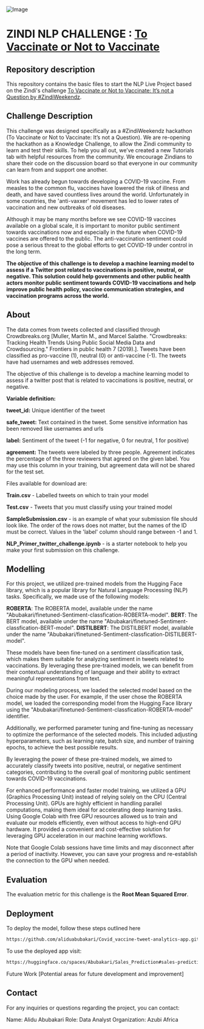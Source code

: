 ![Image](https://zindi-public-release.s3.eu-west-2.amazonaws.com/uploads/competition/image/93/header_4dd2027d-77d5-415c-aae3-d5ae69b5f9b8.png)

# ZINDI NLP CHALLENGE : [To Vaccinate or Not to Vaccinate](https://zindi.africa/competitions/to-vaccinate-or-not-to-vaccinate)

## Repository description
This repository contains the basic files to start the NLP Live Project based on the Zindi's challenge [To Vaccinate or Not to Vaccinate: It’s not a Question by #ZindiWeekendz](https://zindi.africa/competitions/to-vaccinate-or-not-to-vaccinate).

## Challenge Description
This challenge was designed specifically as a #ZindiWeekendz hackathon (To Vaccinate or Not to Vaccinate: It’s not a Question). We are re-opening the hackathon as a Knowledge Challenge, to allow the Zindi community to learn and test their skills. To help you all out, we’ve created a new Tutorials tab with helpful resources from the community. We encourage Zindians to share their code on the discussion board so that everyone in our community can learn from and support one another.

Work has already begun towards developing a COVID-19 vaccine. From measles to the common flu, vaccines have lowered the risk of illness and death, and have saved countless lives around the world. Unfortunately in some countries, the 'anti-vaxxer' movement has led to lower rates of vaccination and new outbreaks of old diseases.

Although it may be many months before we see COVID-19 vaccines available on a global scale, it is important to monitor public sentiment towards vaccinations now and especially in the future when COVID-19 vaccines are offered to the public. The anti-vaccination sentiment could pose a serious threat to the global efforts to get COVID-19 under control in the long term.

**The objective of this challenge is to develop a machine learning model to assess if a Twitter post related to vaccinations is positive, neutral, or negative. This solution could help governments and other public health actors monitor public sentiment towards COVID-19 vaccinations and help improve public health policy, vaccine communication strategies, and vaccination programs across the world.**


## About
The data comes from tweets collected and classified through Crowdbreaks.org [Muller, Martin M., and Marcel Salathe. "Crowdbreaks: Tracking Health Trends Using Public Social Media Data and Crowdsourcing." Frontiers in public health 7 (2019).]. Tweets have been classified as pro-vaccine (1), neutral (0) or anti-vaccine (-1). The tweets have had usernames and web addresses removed.

The objective of this challenge is to develop a machine learning model to assess if a twitter post that is related to vaccinations is positive, neutral, or negative.

**Variable definition:**

**tweet_id:** Unique identifier of the tweet

**safe_tweet:** Text contained in the tweet. Some sensitive information has been removed like usernames and urls

**label:** Sentiment of the tweet (-1 for negative, 0 for neutral, 1 for positive)

**agreement:** The tweets were labeled by three people. Agreement indicates the percentage of the three reviewers that agreed on the given label. You may use this column in your training, but agreement data will not be shared for the test set.


Files available for download are:

**Train.csv** - Labelled tweets on which to train your model

**Test.csv** - Tweets that you must classify using your trained model

**SampleSubmission.csv** - is an example of what your submission file should look like. The order of the rows does not matter, but the names of the ID must be correct. Values in the 'label' column should range between -1 and 1.

**NLP_Primer_twitter_challenge.ipynb** - is a starter notebook to help you make your first submission on this challenge.

## Modelling  
For this project, we utilized pre-trained models from the Hugging Face library, which is a popular library for Natural Language Processing (NLP) tasks. Specifically, we made use of the following models:

**ROBERTA**: The ROBERTA model, available under the name "Abubakari/finetuned-Sentiment-classfication-ROBERTA-model".
**BERT**: The BERT model, available under the name "Abubakari/finetuned-Sentiment-classfication-BERT-model".
**DISTILBERT**: The DISTILBERT model, available under the name "Abubakari/finetuned-Sentiment-classfication-DISTILBERT-model".

These models have been fine-tuned on a sentiment classification task, which makes them suitable for analyzing sentiment in tweets related to vaccinations. By leveraging these pre-trained models, we can benefit from their contextual understanding of language and their ability to extract meaningful representations from text.

During our modeling process, we loaded the selected model based on the choice made by the user. For example, if the user chose the ROBERTA model, we loaded the corresponding model from the Hugging Face library using the "Abubakari/finetuned-Sentiment-classfication-ROBERTA-model" identifier.

Additionally, we performed parameter tuning and fine-tuning as necessary to optimize the performance of the selected models. This included adjusting hyperparameters, such as learning rate, batch size, and number of training epochs, to achieve the best possible results.

By leveraging the power of these pre-trained models, we aimed to accurately classify tweets into positive, neutral, or negative sentiment categories, contributing to the overall goal of monitoring public sentiment towards COVID-19 vaccinations.

For enhanced performance and faster model training, we utilized a GPU (Graphics Processing Unit) instead of relying solely on the CPU (Central Processing Unit). GPUs are highly efficient in handling parallel computations, making them ideal for accelerating deep learning tasks.
Using Google Colab with free GPU resources allowed us to train and evaluate our models efficiently, even without access to high-end GPU hardware. It provided a convenient and cost-effective solution for leveraging GPU acceleration in our machine learning workflows.

Note that Google Colab sessions have time limits and may disconnect after a period of inactivity. However, you can save your progress and re-establish the connection to the GPU when needed.

## Evaluation
The evaluation metric for this challenge is the **Root Mean Squared Error**.

## Deployment
To deploy the model, follow these steps outlined here 

```bash
https://github.com/aliduabubakari/Covid_vaccine-tweet-analytics-app.git
```
To use the deployed app visit:

```bash
https://huggingface.co/spaces/Abubakari/Sales_Prediction#sales-prediction-app
```
Future Work
[Potential areas for future development and improvement]

## Contact
For any inquiries or questions regarding the project, you can contact:

Name: Alidu Abubakari
Role: Data Analyst
Organization: Azubi Africa


